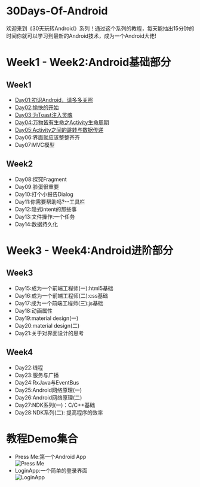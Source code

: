 # 30Days-Of-Android
欢迎来到《30天玩转Android》系列！通过这个系列的教程，每天能抽出15分钟的时间你就可以学习到最新的Android技术，成为一个Android大佬!

# Week1 - Week2:Android基础部分
## Week1
* [Day01:初识Android，请多多关照](https://github.com/stepfencurryxiao/30DaysOfAndroid/blob/master/docs/Day01/初学Android.md)
* [Day02:愉快的开始](https://github.com/stepfencurryxiao/30DaysOfAndroid/blob/master/docs/Day02/%E7%AC%AC%E4%B8%80%E6%AC%A1%E4%B8%8EAndroid%E4%BA%B2%E5%AF%86%E6%8E%A5%E8%A7%A6.md)
* [Day03:为Toast注入灵魂](https://github.com/stepfencurryxiao/30DaysOfAndroid/blob/master/docs/Day03/%E4%B8%BAToast%E6%B3%A8%E5%85%A5%E7%81%B5%E9%AD%82.md)
* [Day04:万物皆有生命之Activity生命周期](https://github.com/stepfencurryxiao/30DaysOfAndroid/blob/master/docs/Day04/Activity%E7%94%9F%E5%91%BD%E5%91%A8%E6%9C%9F.md)
* [Day05:Activity之间的跳转与数据传递](https://github.com/stepfencurryxiao/30DaysOfAndroid/blob/master/docs/Day05/Activity-Jump.md)
* Day06:界面就应该整整齐齐
* Day07:MVC模型
## Week2
* Day08:探究Fragment
* Day09:脸蛋很重要
* Day10:打个小报告Dialog
* Day11:你需要帮助吗?--工具栏
* Day12:隐式intent的那些事
* Day13:文件操作:一个任务
* Day14:数据持久化
# Week3 - Week4:Android进阶部分
## Week3
* Day15:成为一个前端工程师(一):html5基础
* Day16:成为一个前端工程师(二):css基础
* Day17:成为一个前端工程师(三):js基础
* Day18:动画属性
* Day19:material design(一)
* Day20:material design(二)
* Day21:关于对界面设计的思考
## Week4
* Day22:线程
* Day23:服务与广播
* Day24:RxJava与EventBus
* Day25:Android网络原理(一)
* Day26:Android网络原理(二)
* Day27:NDK系列(一)：C/C++基础
* Day28:NDK系列(二): 提高程序的效率


# 教程Demo集合
* Press Me:第一个Android App  
![Press Me](https://github.com/stepfencurryxiao/30DaysOfAndroid/blob/master/docs/Day02/image/1579491468011.gif)
* LoginApp:一个简单的登录界面  
![LoginApp](https://github.com/stepfencurryxiao/30DaysOfAndroid/blob/master/docs/Day03/image/1579827883851.gif)

